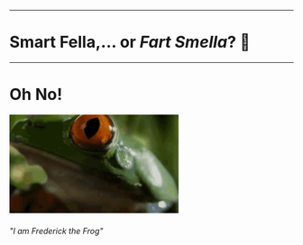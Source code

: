 <hr>
<h1>Smart Fella,... or <i>Fart Smella</i>? 🥱</h1>
<hr>
<h1>Oh No!</h1>
<img src="froggy.gif" width="300px">
<h6>"I am <i>Frederick the Frog</i>"</h6>
